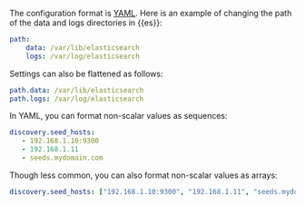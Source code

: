 The configuration format is [YAML](https://yaml.org/). Here is an example of changing the path of the data and logs directories in {{es}}:

```yaml
path:
    data: /var/lib/elasticsearch
    logs: /var/log/elasticsearch
```

Settings can also be flattened as follows:

```yaml
path.data: /var/lib/elasticsearch
path.logs: /var/log/elasticsearch
```

In YAML, you can format non-scalar values as sequences:

```yaml
discovery.seed_hosts:
   - 192.168.1.10:9300
   - 192.168.1.11
   - seeds.mydomain.com
```

Though less common, you can also format non-scalar values as arrays:

```yaml
discovery.seed_hosts: ["192.168.1.10:9300", "192.168.1.11", "seeds.mydomain.com"]
```